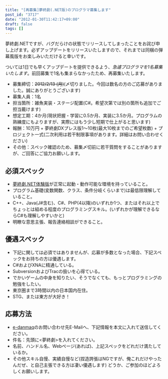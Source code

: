 ```yaml
---
title: "[再募集]夢終劇(.NET版)のプログラマ募集します"
post_id: "3717"
date: "2012-01-30T11:42:17+09:00"
draft: false
tags: []
---
```



夢終劇.NETですが、バグだらけの状態でリリースしてしまったことをお詫び申し上げます。必ずアップデートをリリースいたしますので、それまでは同梱の弾幕風版をお楽しみいただけると幸いです。

ついては1日でも早くアップデートを提供できるよう、_急遽プログラマを1名募集いたします_。前回募集で1名も集まらなかったため、再募集いたします。



  * 募集締切：~~2012/2/13 (月)~~(〆切りました。今回は数名の方のご応募がありました。誠にありがとうございます)
  * 募集人員：1名
  * 担当箇所：雑魚実装・ステージ配置(C#。希望次第では別の箇所も追加でご担当戴けます)
  * 想定工期：4か月(現状把握・学習に0.5か月、実装に3.5か月。プログラムの熟練度にもよりますが、実際にはもう少し短期で仕上がると思います)
  * 報酬：10万円 + 夢終劇DXプレス版1～10枚(最大10枚までのご希望枚数) + プロジェクト一式(二次利用は若干制限事項があります。詳細はお問い合わせください)
  * その他：スペック確認のため、募集〆切前に若干質問をすることがありますが、ご回答にご協力お願いします。
## 必須スペック



  * [夢終劇.NET体験版](/!/thC/nph-thC3.0TrGetNightlyBuild.cgi)が正常に起動・動作可能な環境を持っていること。
  * プログラム基礎(変数関数、クラス、条件分岐くらいまで)は最低限理解していること。
  * C++、Java(J#含む)、C#、PHP(4以降)のいずれか1つ、またはそれ以上でちょっとは組める程度のプログラミングスキル。(いずれかが理解できるならC#も理解しやすいかと)
  * 明瞭な意思主張、報告連絡相談ができること。
## 優遇スペック



  * 下記に関しては必須ではありませんが、応募が多数となった場合、下記スペックをお持ちの方は優遇します。
  * C#およびXNAに精通している。
  * SubversionおよびTracの扱いを心得ている。
  * でかいゲームの中身を知りたい、そうでなくても、もっとプログラミングの勉強をしたい。
  * 東京圏まで3時間以内の日本国内在住。
  * STG、または東方が大好き！
## 応募方法



  * [e-danmaq](https://www1n.sppd.ne.jp/danmaq.com/e-danmaq/index.cgi?type=shopinfo)のお問い合わせ先E-Mailへ、下記情報を本文に入れて送信してください。
  * 件名：先頭に<夢終劇>を入れてください。
  * 名前、ハンドル名、Webページ(あれば)、上記スペックをどれだけ満たしているか。
  * その他スキル自慢、実績自慢など(捏造誇張はNGですが、俺これだけやったんだぜ、と自己主張できる方は凄い優遇します)
どうか、ご参加のほどよろしくお願いします。
